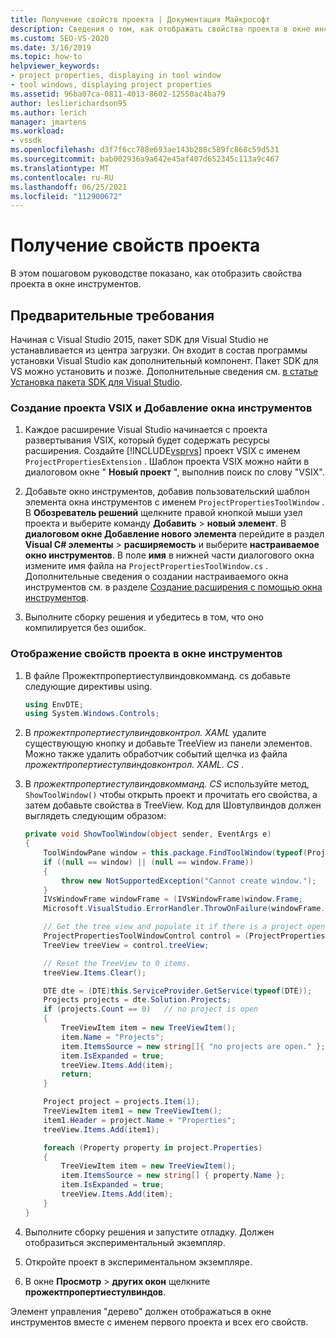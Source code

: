 ```yaml
---
title: Получение свойств проекта | Документация Майкрософт
description: Сведения о том, как отображать свойства проекта в окне инструментов. В этом примере показан элемент управления "дерево" в окне инструментов.
ms.custom: SEO-VS-2020
ms.date: 3/16/2019
ms.topic: how-to
helpviewer_keywords:
- project properties, displaying in tool window
- tool windows, displaying project properties
ms.assetid: 96ba07ca-0811-4013-8602-12550ac4ba79
author: leslierichardson95
ms.author: lerich
manager: jmartens
ms.workload:
- vssdk
ms.openlocfilehash: d3f7f6cc788e693ae143b288c589fc868c59d531
ms.sourcegitcommit: bab002936a9a642e45af407d652345c113a9c467
ms.translationtype: MT
ms.contentlocale: ru-RU
ms.lasthandoff: 06/25/2021
ms.locfileid: "112900672"
---
```

# <a name="get-project-properties"></a>Получение свойств проекта

В этом пошаговом руководстве показано, как отобразить свойства проекта в окне инструментов.

## <a name="prerequisites"></a>Предварительные требования

Начиная с Visual Studio 2015, пакет SDK для Visual Studio не устанавливается из центра загрузки. Он входит в состав программы установки Visual Studio как дополнительный компонент. Пакет SDK для VS можно установить и позже. Дополнительные сведения см. [в статье Установка пакета SDK для Visual Studio](../extensibility/installing-the-visual-studio-sdk.md).

### <a name="to-create-a-vsix-project-and-add-a-tool-window"></a>Создание проекта VSIX и Добавление окна инструментов

1. Каждое расширение Visual Studio начинается с проекта развертывания VSIX, который будет содержать ресурсы расширения. Создайте [!INCLUDE[vsprvs](../code-quality/includes/vsprvs_md.md)] проект VSIX с именем `ProjectPropertiesExtension` . Шаблон проекта VSIX можно найти в диалоговом окне " **Новый проект** ", выполнив поиск по слову "VSIX".

2. Добавьте окно инструментов, добавив пользовательский шаблон элемента окна инструментов с именем `ProjectPropertiesToolWindow` . В **Обозреватель решений** щелкните правой кнопкой мыши узел проекта и выберите команду **Добавить**  >  **новый элемент**. В **диалоговом окне Добавление нового элемента** перейдите в раздел **Visual C# элементы**  >  **расширяемость** и выберите **настраиваемое окно инструментов**. В поле **имя** в нижней части диалогового окна измените имя файла на `ProjectPropertiesToolWindow.cs` . Дополнительные сведения о создании настраиваемого окна инструментов см. в разделе [Создание расширения с помощью окна инструментов](../extensibility/creating-an-extension-with-a-tool-window.md).

3. Выполните сборку решения и убедитесь в том, что оно компилируется без ошибок.

### <a name="to-display-project-properties-in-a-tool-window"></a>Отображение свойств проекта в окне инструментов

1. В файле Прожектпропертиестулвиндовкомманд. cs добавьте следующие директивы using.

    ```csharp
    using EnvDTE;
    using System.Windows.Controls;

    ```

2. В *прожектпропертиестулвиндовконтрол. XAML* удалите существующую кнопку и добавьте TreeView из панели элементов. Можно также удалить обработчик событий щелчка из файла *прожектпропертиестулвиндовконтрол. XAML. CS* .

3. В *прожектпропертиестулвиндовкомманд. CS* используйте метод, `ShowToolWindow()` чтобы открыть проект и прочитать его свойства, а затем добавьте свойства в TreeView. Код для Шовтулвиндов должен выглядеть следующим образом:

    ```csharp
    private void ShowToolWindow(object sender, EventArgs e)
    {
        ToolWindowPane window = this.package.FindToolWindow(typeof(ProjectPropertiesToolWindow), 0, true);
        if ((null == window) || (null == window.Frame))
        {
            throw new NotSupportedException("Cannot create window.");
        }
        IVsWindowFrame windowFrame = (IVsWindowFrame)window.Frame;
        Microsoft.VisualStudio.ErrorHandler.ThrowOnFailure(windowFrame.Show());

        // Get the tree view and populate it if there is a project open.
        ProjectPropertiesToolWindowControl control = (ProjectPropertiesToolWindowControl)window.Content;
        TreeView treeView = control.treeView;

        // Reset the TreeView to 0 items.
        treeView.Items.Clear();

        DTE dte = (DTE)this.ServiceProvider.GetService(typeof(DTE));
        Projects projects = dte.Solution.Projects;
        if (projects.Count == 0)   // no project is open
        {
            TreeViewItem item = new TreeViewItem();
            item.Name = "Projects";
            item.ItemsSource = new string[]{ "no projects are open." };
            item.IsExpanded = true;
            treeView.Items.Add(item);
            return;
        }

        Project project = projects.Item(1);
        TreeViewItem item1 = new TreeViewItem();
        item1.Header = project.Name + "Properties";
        treeView.Items.Add(item1);

        foreach (Property property in project.Properties)
        {
            TreeViewItem item = new TreeViewItem();
            item.ItemsSource = new string[] { property.Name };
            item.IsExpanded = true;
            treeView.Items.Add(item);
        }
    }
    ```

4. Выполните сборку решения и запустите отладку. Должен отобразиться экспериментальный экземпляр.

5. Откройте проект в экспериментальном экземпляре.

6. В окне **Просмотр**  >  **других окон** щелкните **прожектпропертиестулвиндов**.

  Элемент управления "дерево" должен отображаться в окне инструментов вместе с именем первого проекта и всех его свойств.
